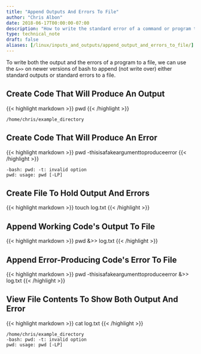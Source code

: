 ```yaml
---
title: "Append Outputs And Errors To File"
author: "Chris Albon"
date: 2018-06-17T00:00:00-07:00
description: "How to write the standard error of a command or program to a file using the Linux command line."
type: technical_note
draft: false
aliases: [/linux/inputs_and_outputs/append_output_and_errors_to_file/]
---
```


To write both the output and the errors of a program to a file, we can use the `&>>` on newer versions of bash to append (not write over) either standard outputs or standard errors to a file.

## Create Code That Will Produce An Output

{{< highlight markdown >}}
pwd
{{< /highlight >}}
```
/home/chris/example_directory
```

## Create Code That Will Produce An Error

{{< highlight markdown >}}
pwd -thisisafakeargumenttoproduceerror
{{< /highlight >}}
```
-bash: pwd: -t: invalid option
pwd: usage: pwd [-LP]
```

## Create File To Hold Output And Errors
{{< highlight markdown >}}
touch log.txt
{{< /highlight >}}

## Append Working Code's Output To File
{{< highlight markdown >}}
pwd &>> log.txt
{{< /highlight >}}

## Append Error-Producing Code's Error To File
{{< highlight markdown >}}
pwd -thisisafakeargumenttoproduceerror &>> log.txt
{{< /highlight >}}

## View File Contents To Show Both Output And Error
{{< highlight markdown >}}
cat log.txt
{{< /highlight >}}
```
/home/chris/example_directory
-bash: pwd: -t: invalid option
pwd: usage: pwd [-LP]
```